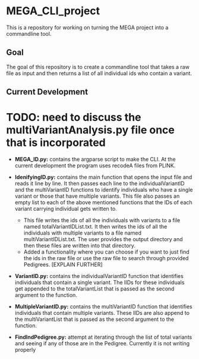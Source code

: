 # MEGA_CLI_project

This is a repository for working on turning the MEGA project into a commandline tool.

## Goal

The goal of this repository is to create a commandline tool that takes a raw file as input and then returns a list of all individual ids who contain a variant.

## Current Development

# TODO: need to discuss the multiVariantAnalysis.py file once that is incorporated

- **MEGA_ID.py:** contains the argparse script to make the CLI. At the current development the program uses recodeA files from PLINK.

- **IdenifyingID.py:** contains the main function that opens the input file and reads it line by line. It then passes each line to the individualVariantID and the multiVariantID functions to identify individuals who have a single variant or those that have multiple variants. This file also passes an empty list to each of the above mentioned functions that the IDs of each variant carrying individual gets written to.

  - This file writes the ids of all the individuals with variants to a file named totalVariantIDList.txt. It then writes the ids of all the individuals with multiple variants to a file named multiVariantIDList.txt. The user provides the output directory and then these files are written into that directory.

  * Added a functionality where you can choose if you want to just find the ids in the raw file or use the raw file to search through provided Pedigrees. [EXPLAIN FURTHER]

- **VariantID.py:** contains the individualVariantID function that identifies individuals that contain a single variant. The IIDs for these individuals get appended to the totalVariantList that is passed as the second argument to the function.

- **MultipleVariantID.py:** contains the multiVariantID function that identifies individuals that contain multiple variants. These IIDs are also append to the multiVariantList that is passed as the second argument to the function.

* **FindIndPedigree.py:** attempt at iterating through the list of total variants and seeing if any of those are in the Pedigree. Currently it is not writing properly
